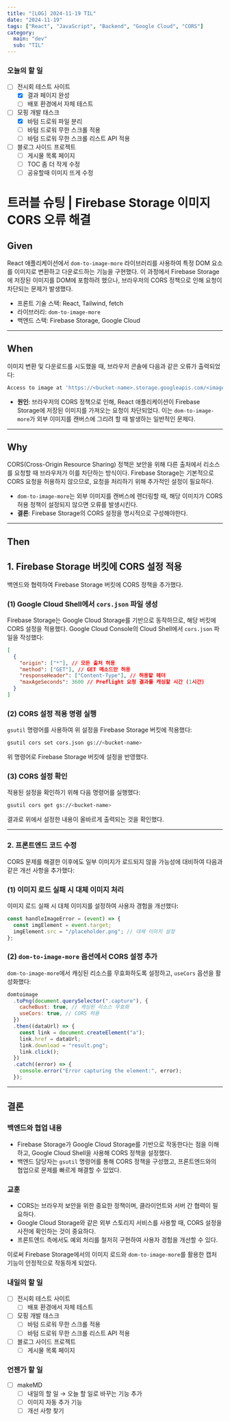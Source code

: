 ```yaml
---
title: "[LOG] 2024-11-19 TIL"
date: "2024-11-19"
tags: ["React", "JavaScript", "Backend", "Google Cloud", "CORS"]
category:
  main: "dev"
  sub: "TIL"
---
```


### 오늘의 할 일

- [ ] 전시회 테스트 사이트
  - [x] 결과 페이지 완성
  - [ ] 배포 환경에서 자체 테스트
- [ ] 모핑 개발 태스크
  - [x] 바텀 드로워 파일 분리
  - [ ] 바텀 드로워 무한 스크롤 적용
  - [ ] 바텀 드로워 무한 스크롤 리스트 API 적용
- [ ] 블로그 사이드 프로젝트
  - [ ] 게시물 목록 페이지
  - [ ] TOC 좀 더 작게 수정
  - [ ] 공유할때 이미지 뜨게 수정

# 트러블 슈팅 | **Firebase Storage 이미지 CORS 오류 해결**

## **Given**

React 애플리케이션에서 `dom-to-image-more` 라이브러리를 사용하여 특정 DOM 요소를 이미지로 변환하고 다운로드하는 기능을 구현했다. 이 과정에서 Firebase Storage에 저장된 이미지를 DOM에 포함하려 했으나, 브라우저의 CORS 정책으로 인해 요청이 차단되는 문제가 발생했다.

- 프론트 기술 스택: React, Tailwind, fetch
- 라이브러리: `dom-to-image-more`
- 백엔드 스택: Firebase Storage, Google Cloud

---

## **When**

이미지 변환 및 다운로드를 시도했을 때, 브라우저 콘솔에 다음과 같은 오류가 출력되었다:

```bash
Access to image at 'https://<bucket-name>.storage.googleapis.com/<image-path>' from origin 'http://localhost:3000' has been blocked by CORS policy: No 'Access-Control-Allow-Origin' header is present on the requested resource.
```

- **원인**: 브라우저의 CORS 정책으로 인해, React 애플리케이션이 Firebase Storage에 저장된 이미지를 가져오는 요청이 차단되었다. 이는 `dom-to-image-more`가 외부 이미지를 캔버스에 그리려 할 때 발생하는 일반적인 문제다.

---

## **Why**

CORS(Cross-Origin Resource Sharing) 정책은 보안을 위해 다른 출처에서 리소스를 요청할 때 브라우저가 이를 차단하는 방식이다. Firebase Storage는 기본적으로 CORS 요청을 허용하지 않으므로, 요청을 처리하기 위해 추가적인 설정이 필요하다.

- `dom-to-image-more`는 외부 이미지를 캔버스에 렌더링할 때, 해당 이미지가 CORS 허용 정책이 설정되지 않으면 오류를 발생시킨다.
- **결론**: Firebase Storage의 CORS 설정을 명시적으로 구성해야한다.

---

## **Then**

## **1. Firebase Storage 버킷에 CORS 설정 적용**

백엔드와 협력하여 Firebase Storage 버킷에 CORS 정책을 추가했다.

### (1) Google Cloud Shell에서 `cors.json` 파일 생성

Firebase Storage는 Google Cloud Storage를 기반으로 동작하므로, 해당 버킷에 CORS 설정을 적용했다. Google Cloud Console의 Cloud Shell에서 `cors.json` 파일을 작성했다:

```json
[
  {
    "origin": ["*"], // 모든 출처 허용
    "method": ["GET"], // GET 메소드만 허용
    "responseHeader": ["Content-Type"], // 허용할 헤더
    "maxAgeSeconds": 3600 // Preflight 요청 결과를 캐싱할 시간 (1시간)
  }
]
```

### (2) CORS 설정 적용 명령 실행

`gsutil` 명령어를 사용하여 위 설정을 Firebase Storage 버킷에 적용했다:

```bash
gsutil cors set cors.json gs://<bucket-name>
```

위 명령어로 Firebase Storage 버킷에 설정을 반영했다.

### (3) CORS 설정 확인

적용된 설정을 확인하기 위해 다음 명령어를 실행했다:

```bash
gsutil cors get gs://<bucket-name>
```

결과로 위에서 설정한 내용이 올바르게 출력되는 것을 확인했다.

---

### **2. 프론트엔드 코드 수정**

CORS 문제를 해결한 이후에도 일부 이미지가 로드되지 않을 가능성에 대비하여 다음과 같은 개선 사항을 추가했다:

### (1) 이미지 로드 실패 시 대체 이미지 처리

이미지 로드 실패 시 대체 이미지를 설정하여 사용자 경험을 개선했다:

```jsx
const handleImageError = (event) => {
  const imgElement = event.target;
  imgElement.src = "/placeholder.png"; // 대체 이미지 설정
};
```

### (2) `dom-to-image-more` 옵션에서 CORS 설정 추가

`dom-to-image-more`에서 캐싱된 리소스를 무효화하도록 설정하고, `useCors` 옵션을 활성화했다:

```jsx
domtoimage
  .toPng(document.querySelector(".capture"), {
    cacheBust: true, // 캐싱된 리소스 무효화
    useCors: true, // CORS 허용
  })
  .then((dataUrl) => {
    const link = document.createElement("a");
    link.href = dataUrl;
    link.download = "result.png";
    link.click();
  })
  .catch((error) => {
    console.error("Error capturing the element:", error);
  });
```

---

## **결론**

### **백엔드와 협업 내용**

- Firebase Storage가 Google Cloud Storage를 기반으로 작동한다는 점을 이해하고, Google Cloud Shell을 사용해 CORS 정책을 설정했다.
- 백엔드 담당자는 `gsutil` 명령어를 통해 CORS 정책을 구성했고, 프론트엔드와의 협업으로 문제를 빠르게 해결할 수 있었다.

### **교훈**

- CORS는 브라우저 보안을 위한 중요한 정책이며, 클라이언트와 서버 간 협력이 필요하다.
- Google Cloud Storage와 같은 외부 스토리지 서비스를 사용할 때, CORS 설정을 사전에 확인하는 것이 중요하다.
- 프론트엔드 측에서도 예외 처리를 철저히 구현하여 사용자 경험을 개선할 수 있다.

이로써 Firebase Storage에서의 이미지 로드와 `dom-to-image-more`를 활용한 캡처 기능이 안정적으로 작동하게 되었다.

### 내일의 할 일

- [ ] 전시회 테스트 사이트
  - [ ] 배포 환경에서 자체 테스트
- [ ] 모핑 개발 태스크
  - [ ] 바텀 드로워 무한 스크롤 적용
  - [ ] 바텀 드로워 무한 스크롤 리스트 API 적용
- [ ] 블로그 사이드 프로젝트
  - [ ] 게시물 목록 페이지

### 언젠가 할 일

- [ ] makeMD
  - [ ] 내일의 할 일 → 오늘 할 일로 바꾸는 기능 추가
  - [ ] 이미지 자동 추가 기능
  - [ ] 개선 사항 찾기
